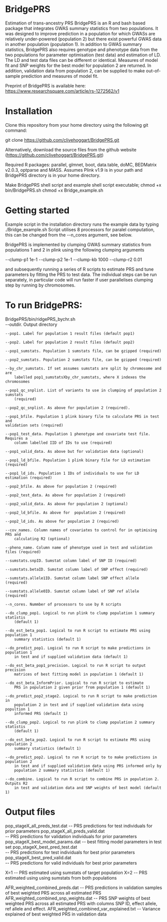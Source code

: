 # BridgePRS
Estimation of trans-ancestry PRS 
BridgePRS is an R and bash based package that integrates GWAS summary
statistics from two populations. It was designed to improve prediction
in a population for which GWASs are relatively under-powered
(population 2) but there exist powerful GWAS data in another
population (population 1). In addition to GWAS summary statistics,
BridgePRS also requires genotype and phenotype data from the two
populations for parameter optimisation (test data) and estimation of
LD. The LD and test data files can be different or identical. Measures
of model fit and SNP weights for the best model for population 2 are
returned. In addition, validation data from population 2, can be
supplied to make out-of-sample prediction and measures of model fit.

Preprint of BridgePRS is available here:
https://www.researchsquare.com/article/rs-1272562/v1 

# Installation
Clone this repository from your home directory using the following git command:

git clone https://github.com/clivehoggart/BridgePRS.git

Alternatively, download the source files from the github website
(https://github.com/clivehoggart/BridgePRS.git)

Required R packages: parallel, glmnet, boot, data.table, doMC,
BEDMatrix v2.0.3, optparse and MASS.
Assumes Plink v1.9 is in your path and BridgePRS directory is in your home directory.

Make BridgePRS shell script and example shell script executable;
chmod +x bin/BridgePRS.sh
chmod +x Bridge_example.sh

# Getting started
Example script in the installation directory runs the example data by typing
./Bridge_example.sh
Script utilises 8 processors for paralel computation, this can be changed
from the --n_cores argument, see below.

BridgePRS is implemented by clumping GWAS summary statistics from
populations 1 and 2 in plink using the following clumping arguments

--clump-p1 1e-1 --clump-p2 1e-1 --clump-kb 1000 --clump-r2 0.01

and subsequently running a series of R scripts to estimate PRS and
tune parameters by fitting the PRS to test data. The individual steps
can be run separately, in particular code will run faster if user
parallelises clumping step by running by chromosomes.

# To run BridgePRS:
BridgePRS/bin/ridgePRS_bychr.sh \
	--outdir. Output directory
	
	--pop1. Label for population 1 result files (default pop1)
	
	--pop2. Label for population 2 result files (default pop2)

	--pop1_sumstats. Population 1 sumstats file, can be gzipped (required)

	--pop2_sumstats. Population 2 sumstats file, can be gzipped (required)

	--by_chr_sumstats. If set assumes sumstats are split by chromosome and are
		labelled pop1_sumstatsXby_chr_sumstats, where X indexes the chromosomes

	--pop1_qc_snplist. List of variants to use in clumping of population 2 sumstats
		(required)

	--pop2_qc_snplist. As above for population 2 (required).

	--pop1_bfile. Population 1 plink binary file to calculate PRS in test and
	validation sets (required)

	--pop1_test_data. Population 1 phenotype and covariate test file. Requires a
		column labelled IID of IDs to use (required)

	--pop1_valid_data. As above but for validation data (optional)

	--pop1_ld_bfile. Population 1 plink binary file for LD estimation (required)

	--pop1_ld_ids. Population 1 IDs of individuals to use for LD estimation (required)

	--pop2_bfile. As above for population 2 (required)

	--pop2_test_data. As above for population 2 (required)

	--pop2_valid_data. As above for population 2 (optional)

	--pop2_ld_bfile. As above for  population 2 (required)

	--pop2_ld_ids. As above for population 2 (required)

	--cov_names. Column names of covariates to control for in optimising PRS and
		calculating R2 (optional)

	--pheno_name. Column name of phenotype used in test and validation files (required)

	--sumstats.snpID. Sumstat column label of SNP ID (required)

	--sumstats.betaID. Sumstat column label of SNP effect (required)

	--sumstats.allele1ID. Sumstat column label SNP effect allele (required)

	--sumstats.allele0ID. Sumstat column label of SNP ref allele (required)

	--n_cores. Nummber of processors to use by R scripts

	--do_clump_pop1. Logical to run plink to clump population 1 summary statistis
		(default 1)
    
	--do_est_beta_pop1. Logical to run R script to estimate PRS using population 1
		summary statistics (default 1)

	--do_predict_pop1. Logical to run R script to make predictions in population 1
		in test and if supplied validation data (default 1)
    
	--do_est_beta_pop1_precision. Logical to run R script to output precision
		matrices of best fitting model in population 1 (default 1)

	--do_est_beta_InformPrior. Logical to run R script to estimate
		PRS in population 2 given prior from population 1 (default 1)

	--do_predict_pop2_stage2. Logical to run R script to make prediction in
		population 2 in test and if supplied validation data using popultion 1
		informed PRS (default 1)

	--do_clump_pop2. Logical to run plink to clump population 2 summary statistis
		(default 1)

	--do_est_beta_pop2. Logical to run R script to estimate PRS using population 2
		summary statistics (default 1)

	--do_predict_pop2. Logical to run R script to to make predictions in population 2
		in test and if supplied validation data using PRS informed only by
		population 2 summary statistics (default 1)

	--do_combine. Logical to run R script to combine PRS in population 2. Outputs R2
		in test and validation data and SNP weights of best model (default 1)

# Output files

pop_stageX_all_preds_test.dat
	-- PRS predictions for test individuals for prior parameters
pop_stageX_all_preds_valid.dat    
	-- PRS predictions for validation individuals for prior parameters
pop_stageX_best_model_params.dat
	-- best fitting model parameters in test set
pop_stageX_best_pred_test.dat     
	-- PRS predictions for test individuals for best prior parameters
pop_stageX_best_pred_valid.dat    
	-- PRS predictions for valid individuals for best prior parameters

X=1 -- PRS estimated using sumstats of target population
X=2 -- PRS estimated using using sumstats from both populations

AFR_weighted_combined_preds.dat
	--  PRS predictions in validation samples of best weighted PRS
	    across all estimated PRS 
AFR_weighted_combined_snp_weights.dat
	--  PRS SNP weights of best weighted PRS across all estimated
	    PRS with columns SNP ID, effect allele, ref allele and effect.
AFR_weighted_combined_var_explained.txt
	-- Variance explained of best weighted PRS in validation data
